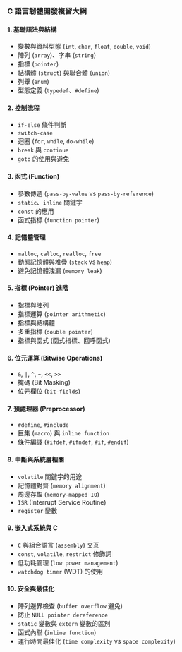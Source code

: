 ### **C 語言韌體開發複習大綱**

#### **1. 基礎語法與結構**
   - 變數與資料型態 (`int`, `char`, `float`, `double`, `void`)
   - 陣列 (`array`)、字串 (`string`)
   - 指標 (`pointer`)
   - 結構體 (`struct`) 與聯合體 (`union`)
   - 列舉 (`enum`)
   - 型態定義 (`typedef`、`#define`)

#### **2. 控制流程**
   - `if-else` 條件判斷
   - `switch-case`
   - 迴圈 (`for`, `while`, `do-while`)
   - `break` 與 `continue`
   - `goto` 的使用與避免

#### **3. 函式 (Function)**
   - 參數傳遞 (`pass-by-value` vs `pass-by-reference`)
   - `static`、`inline` 關鍵字
   - `const` 的應用
   - 函式指標 (`function pointer`)

#### **4. 記憶體管理**
   - `malloc`, `calloc`, `realloc`, `free`
   - 動態記憶體與堆疊 (`stack` vs `heap`)
   - 避免記憶體洩漏 (`memory leak`)

#### **5. 指標 (Pointer) 進階**
   - 指標與陣列
   - 指標運算 (`pointer arithmetic`)
   - 指標與結構體
   - 多重指標 (`double pointer`)
   - 指標與函式 (函式指標、回呼函式)

#### **6. 位元運算 (Bitwise Operations)**
   - `&`, `|`, `^`, `~`, `<<`, `>>`
   - 掩碼 (Bit Masking)
   - 位元欄位 (`bit-fields`)

#### **7. 預處理器 (Preprocessor)**
   - `#define`, `#include`
   - 巨集 (`macro`) 與 `inline function`
   - 條件編譯 (`#ifdef`, `#ifndef`, `#if`, `#endif`)

#### **8. 中斷與系統層相關**
   - `volatile` 關鍵字的用途
   - 記憶體對齊 (`memory alignment`)
   - 周邊存取 (`memory-mapped IO`)
   - `ISR` (Interrupt Service Routine)
   - `register` 變數

#### **9. 嵌入式系統與 C**
   - `C` 與組合語言 (`assembly`) 交互
   - `const`, `volatile`, `restrict` 修飾詞
   - 低功耗管理 (`low power management`)
   - `watchdog timer` (WDT) 的使用

#### **10. 安全與最佳化**
   - 陣列邊界檢查 (`buffer overflow` 避免)
   - 防止 `NULL pointer dereference`
   - `static` 變數與 `extern` 變數的區別
   - 函式內聯 (`inline function`)
   - 運行時間最佳化 (`time complexity` vs `space complexity`)